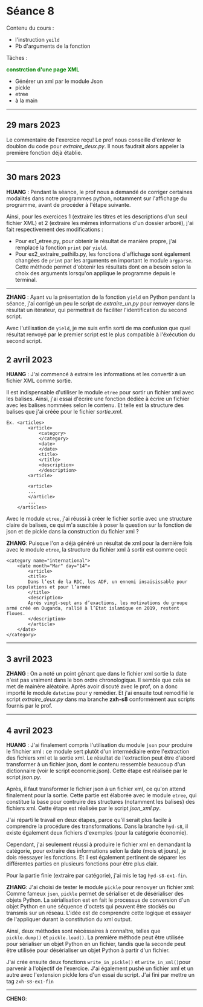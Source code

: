 # Séance 8
Contenu du cours :

- l'instruction `yeild`
- Pb d'arguments de la fonction

Tâches : 

<span style="color:green; background-color:white;">**constrction d'une page XML**</span>
- Générer un xml par le module Json
- pickle
- etree
- à la main

***
## 29 mars 2023
Le commentaire de l'exercice reçu! Le prof nous conseille d'enlever le doublon du code pour *extraire_deux.py*. Il nous faudrait alors appeler la première fonction déjà établie.
***
## 30 mars 2023

**HUANG** : Pendant la séance, le prof nous a demandé de corriger certaines modalités dans notre programmes python, notamment sur l'affichage du programme, avant de procéder à l'étape suivante.

Ainsi, pour les exercices 1 (extraire les titres et les descriptions d'un seul fichier XML) et 2 (extraire les mêmes informations d'un dossier arboré), j'ai fait respectivement des modifications :

- Pour ex1_etree.py, pour obtenir le résultat de manière propre, j'ai remplacé la fonction `print` par `yield`.
- Pour ex2_extraire_pathilb.py, les fonctions d'affichage sont également changées de `print` par les arguments en important le module `argparse`. Cette méthode permet d'obtenir les résultats dont on a besoin selon la choix des arguments lorsqu'on applique le programme depuis le terminal.

***
**ZHANG** : Ayant vu la présentation de la fonction `yield` en Python pendant la séance, j'ai corrigé un peu le script de *extraire_un.py* pour renvoyer dans le résultat un itérateur, qui permettrait de faciliter l'identification du second script.

Avec l'utilisation de `yield`, je me suis enfin sorti de ma confusion que quel résultat renvoyé par le premier script est le plus compatible à l'éxécution du second script.


## 2 avril 2023

**HUANG** : J'ai commencé à extraire les informations et les convertir à un fichier XML comme sortie. 

Il est indispensable d'utiliser le module `etree` pour sortir un fichier xml avec les balises. Ainsi, j'ai essai d'écrire une fonction dédiée à écrire un fichier avec les balises nommées selon le contenu. Et telle est la structure des balises que j'ai créée pour le fichier *sortie.xml*.
    
    Ex. <articles>
            <article>
                <category>
                </category>
                <date>
                </date>
                <title>
                </title>
                <description>
                </description>
            <article>

            <article>
            ...
            </article>
            ...
        </articles>

Avec le module `etree`, j'ai réussi à créer le fichier sortie avec une structure claire de balises, ce qui m'a suscitée à poser la question sur la fonction de json et de pickle dans la construction du fichier xml ?

**ZHANG**: Puisque l'on a déjà généré un résultat de xml pour la dernière fois avec le module `etree`, la structure du fichier xml à sortir est comme ceci:
```
<category name="international">
    <date month="Mar" day="14">
        <article>
        <title>
        Dans l’est de la RDC, les ADF, un ennemi insaisissable pour les populations et pour l’armée
        </title>
        <description>
        Après vingt-sept ans d’exactions, les motivations du groupe armé créé en Ouganda, rallié à l’Etat islamique en 2019, restent floues.
        </description>
        </article> 
    </date>
</category>
```
***

## 3 avril 2023
**ZHANG** : On a noté un point gênant que dans le fichier xml sortie la date n'est pas vraiment dans le bon ordre chronologique. Il semble que cela se met de mainère aléatoire. Après avoir discuté avec le prof, on a donc importé le module `datetime` pour y remédier. Et j'ai ensuite tout remodifié le script *extraire_deux.py* dans ma branche **zxh-s8** conformément aux scripts fournis par le prof. 
***
## 4 avril 2023

**HUANG** : J'ai finalement compris l'utilisation du module `json` pour produire le fihchier xml : ce module sert plutôt d'un intermédiaire entre l'extraction des fichiers xml et la sortie xml. Le résultat de l'extraction peut être d'abord transformer à un fichier json, dont le contenu ressemble beaucoup d'un dictionnaire (voir le script economie.json). Cette étape est réalisée par le script *json.py*.

Après, il faut transformer le fichier json à un fichier xml, ce qu'on attend finalement pour la sortie. Cette partie est élaborée avec le module `etree`, qui constitue la base pour contruire des structures (notamment les balises) des fichiers xml. Cette étape est réalisée par le script *json_xml.py*.

J'ai réparti le travail en deux étapes, parce qu'il serait plus facile à comprendre la procédure des transformations. Dans la branche `hyd-s8`, il existe également deux fichiers d'exemples (pour la catégorie économie).

Cependant, j'ai seulement réussi à produire le fichier xml en demandant la catégorie, pour extraire des informations selon la date (mois et jours), je dois réessayer les fonctions. Et il est également pertinent de séparer les différentes parties en plusieurs fonctions pour être plus clair.

Pour la partie finie (extraire par catégorie), j'ai mis le tag `hyd-s8-ex1-fin`.

**ZHANG**: J'ai choisi de tester le module `pickle` pour renovyer un fichier xml: Comme fameux `json`, `pickle` permet de sérialiser et de désérialiser des objets Python. La sérialisation est en fait le processus de conversion d'un objet Python en une séquence d'octets qui peuvent être stockés ou transmis sur un réseau. L'idée est de comprendre cette logique et essayer de l'appliquer durant la constitution du xml output. 

Ainsi, deux méthodes sont nécéssaires à connaître, telles que `pickle.dump()` et `pickle.load()`. La première méthode peut être utilisée pour sérialiser un objet Python en un fichier, tandis que la seconde peut être utilisée pour désérialiser un objet Python à partir d'un fichier.

J'ai crée ensuite deux fonctions `write_in_pickle()` et `write_in_xml()`pour parvenir à l'objectif de l'exercice. J'ai également pushé un fichier xml et un autre avec l'extension pickle lors d'un essai du script. J'ai fini par mettre un tag `zxh-s8-ex1-fin`

***
**CHENG**:
